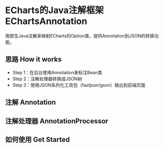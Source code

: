 # ECharts的Java注解框架 EChartsAnnotation
  用原生Java注解来映射ECharts的Option类，提供Annotation到JSON的转换功能。
## 思路 How it works
* Step 1：在后台使用Annotation来标注Bean类
* Step 2：注解处理器转换成JSON树
* Step 3：使用JSON系列化工具包（fastjson/gson）输出到前端页面

## 注解 Annotation

## 注解处理器 AnnotationProcessor

## 如何使用 Get Started

